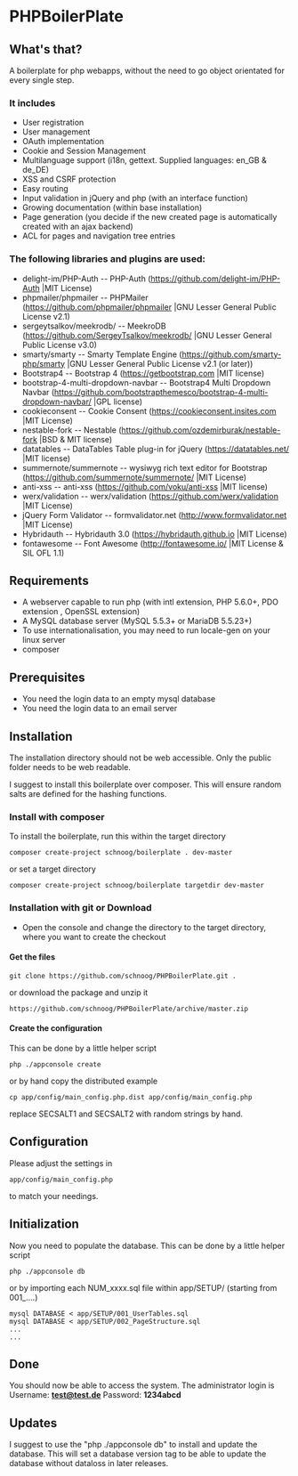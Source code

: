 
# PHPBoilerPlate

## What's that?
A boilerplate for php webapps, without the need to go object orientated for every single step.

### It includes
- User registration
- User management
- OAuth implementation
- Cookie and Session Management
- Multilanguage support (i18n, gettext. Supplied languages: en_GB & de_DE)
- XSS and CSRF protection
- Easy routing
- Input validation in jQuery and php (with an interface function)
- Growing documentation (within base installation)
- Page generation (you decide if the new created page is automatically created with an ajax backend)
- ACL for pages and navigation tree entries

### The following libraries and plugins are used:
- delight-im/PHP-Auth -- PHP-Auth (https://github.com/delight-im/PHP-Auth |MIT License)
- phpmailer/phpmailer -- PHPMailer (https://github.com/phpmailer/phpmailer |GNU Lesser General Public License v2.1)
- sergeytsalkov/meekrodb/ -- MeekroDB (https://github.com/SergeyTsalkov/meekrodb/ |GNU Lesser General Public License v3.0)
- smarty/smarty -- Smarty Template Engine (https://github.com/smarty-php/smarty |GNU Lesser General Public License v2.1 (or later))
- Bootstrap4 -- Bootstrap 4 (https://getbootstrap.com |MIT license)
- bootstrap-4-multi-dropdown-navbar -- Bootstrap4 Multi Dropdown Navbar (https://github.com/bootstrapthemesco/bootstrap-4-multi-dropdown-navbar/ |GPL license)
- cookieconsent -- Cookie Consent (https://cookieconsent.insites.com |MIT License)
- nestable-fork -- Nestable (https://github.com/ozdemirburak/nestable-fork |BSD & MIT license)
- datatables -- DataTables Table plug-in for jQuery (https://datatables.net/ |MIT license)
- summernote/summernote -- wysiwyg rich text editor for Bootstrap (https://github.com/summernote/summernote/ |MIT License)
- anti-xss -- anti-xss (https://github.com/voku/anti-xss |MIT license)
- werx/validation -- werx/validation (https://github.com/werx/validation |MIT License)
- jQuery Form Validator -- formvalidator.net (http://www.formvalidator.net |MIT License)
- Hybridauth -- Hybridauth 3.0 (https://hybridauth.github.io |MIT License)
- fontawesome -- Font Awesome (http://fontawesome.io/ |MIT License & SIL OFL 1.1)

## Requirements
- A webserver capable to run php (with intl extension, PHP 5.6.0+, PDO extension , OpenSSL extension)
- A MySQL database server (MySQL 5.5.3+ or MariaDB 5.5.23+)
- To use internationalisation, you may need to run locale-gen on your linux server
- composer

## Prerequisites
- You need the login data to an empty mysql database
- You need the login data to an email server

## Installation
The installation directory should not be web accessible. Only the public folder needs to be web readable.

I suggest to install this boilerplate over composer.
This will ensure random salts are defined for the hashing functions.

### Install with composer
To install the boilerplate, run this within the target directory
```
composer create-project schnoog/boilerplate . dev-master
```
or set a target directory
```
composer create-project schnoog/boilerplate targetdir dev-master
```
### Installation with git or Download
- Open the console and change the directory to the target directory, where you want to create the checkout

#### Get the files
```
git clone https://github.com/schnoog/PHPBoilerPlate.git .
```
or download the package and unzip it
```
https://github.com/schnoog/PHPBoilerPlate/archive/master.zip
```
#### Create the configuration
This can be done by a little helper script
```
php ./appconsole create
```
or by hand
copy the distributed example
```
cp app/config/main_config.php.dist app/config/main_config.php
```
replace SECSALT1 and SECSALT2 with random strings by hand.

## Configuration
Please adjust the settings in
```
app/config/main_config.php
```
to match your needings.
## Initialization
Now you need to populate the database.
This can be done by a little helper script
```
php ./appconsole db
```
or by importing each NUM_xxxx.sql file within app/SETUP/
(starting from 001_....)
```
mysql DATABASE < app/SETUP/001_UserTables.sql
mysql DATABASE < app/SETUP/002_PageStructure.sql
...
...
```

## Done
You should now be able to access the system.
The administrator login is
Username: **test@test.de**
Password: **1234abcd**

## Updates
I suggest to use the "php ./appconsole db" to install and update the database.
This will set a database version tag to be able to update the database without dataloss in later releases.




